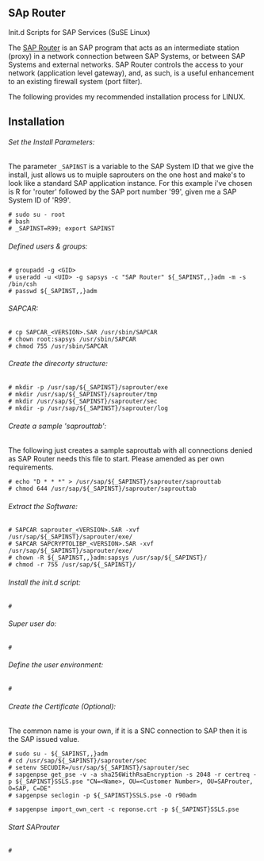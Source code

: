 ## SAp Router
Init.d Scripts for SAP Services (SuSE Linux)

The [SAP Router](https://support.sap.com/en/tools/connectivity-tools/saprouter.html) is an SAP program that acts as an intermediate station (proxy) in a network connection between SAP Systems, or between SAP Systems and external networks. SAP Router controls the access to your network (application level gateway), and, as such, is a useful enhancement to an existing firewall system (port filter).

The following provides my recommended installation process for LINUX.

## Installation
###### Set the Install Parameters:
The parameter `_SAPINST` is a variable to the SAP System ID that we give the install, just allows us to muiple saprouters on the one host and make's to look like a standard SAP application instance. For this example i've chosen is R for 'router' followed by the SAP port number '99', given me a SAP System ID of 'R99'.

```shell-script
# sudo su - root
# bash
# _SAPINST=R99; export SAPINST
```
###### Defined users & groups:
```shell-script
# groupadd -g <GID>
# useradd -u <UID> -g sapsys -c "SAP Router" ${_SAPINST,,}adm -m -s /bin/csh
# passwd ${_SAPINST,,}adm
```
###### SAPCAR:
```shell-script
# cp SAPCAR_<VERSION>.SAR /usr/sbin/SAPCAR
# chown root:sapsys /usr/sbin/SAPCAR
# chmod 755 /usr/sbin/SAPCAR
```
###### Create the direcorty structure:
```shell-script
# mkdir -p /usr/sap/${_SAPINST}/saprouter/exe
# mkdir /usr/sap/${_SAPINST}/saprouter/tmp
# mkdir /usr/sap/${_SAPINST}/saprouter/sec
# mkdir -p /usr/sap/${_SAPINST}/saprouter/log
```
###### Create a sample 'saprouttab':
The following just creates a sample saprouttab with all connections denied as SAP Router needs this file to start. Please amended as per own requirements.
```shell-script
# echo "D * * *" > /usr/sap/${_SAPINST}/saprouter/saprouttab
# chmod 644 /usr/sap/${_SAPINST}/saprouter/saprouttab
```
###### Extract the Software:
```shell-script
# SAPCAR saprouter_<VERSION>.SAR -xvf /usr/sap/${_SAPINST}/saprouter/exe/
# SAPCAR SAPCRYPTOLIBP_<VERSION>.SAR -xvf /usr/sap/${_SAPINST}/saprouter/exe/
# chown -R ${_SAPINST,,}adm:sapsys /usr/sap/${_SAPINST}/
# chmod -r 755 /usr/sap/${_SAPINST}/
```

###### Install the init.d script:
```shell-script
#
```
###### Super user do:
```shell-script
#
```
###### Define the user environment:
```shell-script
#
```
###### Create the Certificate (Optional):
The common name is your own, if it is a SNC connection to SAP then it is the SAP issued value.
```shell-script
# sudo su - ${_SAPINST,,}adm
# cd /usr/sap/${_SAPINST}/saprouter/sec
# setenv SECUDIR=/usr/sap/${_SAPINST}/saprouter/sec
# sapgenpse get_pse -v -a sha256WithRsaEncryption -s 2048 -r certreq -p ${_SAPINST}SSLS.pse "CN=<Name>, OU=<Customer Number>, OU=SAProuter, O=SAP, C=DE"
# sapgenpse seclogin -p ${_SAPINST}SSLS.pse -O r90adm
```
```shell-script
# sapgenpse import_own_cert -c reponse.crt -p ${_SAPINST}SSLS.pse
```
###### Start SAProuter
```shell-script
#
```
